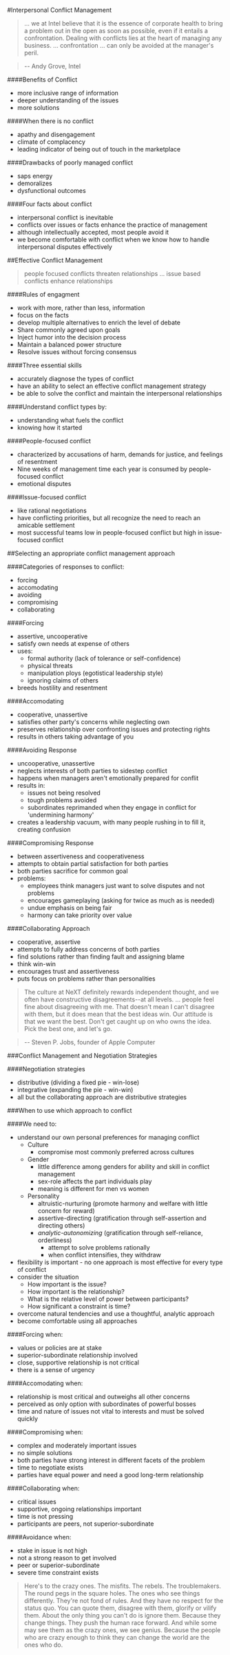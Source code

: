 #Interpersonal Conflict Management

> ... we at Intel believe that it is the essence of corporate health
> to bring a problem out in the open as soon as possible, even if
> it entails a confrontation. Dealing with conflicts lies at the
> heart of managing any business. ... confrontation ... can only
> be avoided at the manager's peril.

> -- Andy Grove, Intel

####Benefits of Conflict
 - more inclusive range of information
 - deeper understanding of the issues
 - more solutions

####When there is no conflict
 - apathy and disengagement
 - climate of complacency
 - leading indicator of being out of touch
   in the marketplace

####Drawbacks of poorly managed conflict
 - saps energy
 - demoralizes
 - dysfunctional outcomes

####Four facts about conflict
 - interpersonal conflict is inevitable
 - conflicts over issues or facts enhance the practice of management
 - although intellectually accepted, most people avoid it
 - we become comfortable with conflict when we know
   how to handle interpersonal disputes effectively

##Effective Conflict Management

> people focused conflicts threaten relationships ...
> issue based conflicts enhance relationships

####Rules of engagment
 - work with more, rather than less, information
 - focus on the facts
 - develop multiple alternatives to enrich the
   level of debate
 - Share commonly agreed upon goals
 - Inject humor into the decision process
 - Maintain a balanced power structure
 - Resolve issues without forcing consensus

####Three essential skills
 - accurately diagnose the types of conflict
 - have an ability to select an effective conflict management strategy
 - be able to solve the conflict and maintain the interpersonal relationships

####Understand conflict types by:
 - understanding what fuels the conflict
 - knowing how it started

####People-focused conflict
 - characterized by accusations of harm, demands for justice,
   and feelings of resentment
 - Nine weeks of management time each year is consumed by people-focused conflict
 - emotional disputes

####Issue-focused conflict
 - like rational negotiations
 - have conflicting priorities, but all recognize the need
   to reach an amicable settlement
 - most successful teams low in people-focused conflict
   but high in issue-focused conflict

##Selecting an appropriate conflict management approach

####Categories of responses to conflict:
 - forcing
 - accomodating
 - avoiding
 - compromising
 - collaborating

####Forcing
 - assertive, uncooperative
 - satisfy own needs at expense of others
 - uses:
   - formal authority (lack of tolerance or self-confidence)
   - physical threats
   - manipulation ploys (egotistical leadership style)
   - ignoring claims of others
 - breeds hostility and resentment

####Accomodating
 - cooperative, unassertive
 - satisfies other party's concerns while neglecting own
 - preserves relationship over confronting issues and protecting rights
 - results in others taking advantage of you

####Avoiding Response
 - uncooperative, unassertive
 - neglects interests of both parties to sidestep conflict
 - happens when managers aren't emotionally prepared for conflit
 - results in:
   - issues not being resolved
   - tough problems avoided
   - subordinates reprimanded when they engage in conflict
     for 'undermining harmony'
 - creates a leadership vacuum, with many people rushing
   in to fill it, creating confusion

####Compromising Response
 - between assertiveness and cooperativeness
 - attempts to obtain partial satisfaction for both parties
 - both parties sacrifice for common goal
 - problems:
   - employees think managers just want to solve
     disputes and not problems
   - encourages gameplaying (asking for twice as much as is needed)
   - undue emphasis on being fair
   - harmony can take priority over value

####Collaborating Approach
 - cooperative, assertive
 - attempts to fully address concerns of both parties
 - find solutions rather than finding fault and assigning blame
 - think win-win
 - encourages trust and assertiveness
 - puts focus on problems rather than personalities

> The culture at NeXT definitely rewards independent thought,
> and we often have constructive disagreements--at all levels. ...
> people feel fine about disagreeing with me. That doesn't mean
> I can't disagree with them, but it does mean that the best ideas
> win. Our attitude is that we want the best. Don't get caught up
> on who owns the idea. Pick the best one, and let's go.

> -- Steven P. Jobs, founder of Apple Computer

###Conflict Management and Negotiation Strategies

####Negotiation strategies
 - distributive (dividing a fixed pie - win-lose)
 - integrative (expanding the pie - win-win)
 - all but the collaborating approach are distributive strategies

###When to use which approach to conflict

####We need to:
 - understand our own personal preferences for managing conflict
   - Culture
     - compromise most commonly preferred across cultures
   - Gender
     - little difference among genders for ability and skill in conflict management
     - sex-role affects the part individuals play
     - meaning is different for men vs women
   - Personality
     - altruistic-nurturing (promote harmony and welfare with little concern for reward)
     - assertive-directing (gratification through self-assertion and directing others)
     - *analytic-autonomizing* (gratification through self-reliance, orderliness)
        - attempt to solve problems rationally
        - when conflict intensifies, they withdraw
 - flexibility is important - no one approach is most effective for every type of conflict
 - consider the situation
    - How important is the issue?
    - How important is the relationship?
    - What is the relative level of power between participants?
    - How significant a constraint is time?
 - overcome natural tendencies and use a thoughtful, analytic approach
 - become comfortable using all approaches

####Forcing when:
 - values or policies are at stake
 - superior-subordinate relationship involved
 - close, supportive relationship is not critical
 - there is a sense of urgency

####Accomodating when:
 - relationship is most critical and outweighs all other concerns
 - perceived as only option with subordinates of powerful bosses
 - time and nature of issues not vital to interests and must be solved quickly

####Compromising when:
 - complex and moderately important issues
 - no simple solutions
 - both parties have strong interest in different facets of the problem
 - time to negotiate exists
 - parties have equal power and need a good long-term relationship

####Collaborating when:
 - critical issues
 - supportive, ongoing relationships important
 - time is not pressing
 - participants are peers, not superior-subordinate

####Avoidance when:
 - stake in issue is not high
 - not a strong reason to get involved
 - peer or superior-subordinate
 - severe time constraint exists

> Here's to the crazy ones. The misfits. The rebels. The troublemakers.
> The round pegs in the square holes. The ones who see things differently.
> They're not fond of rules. And they have no respect for the status quo.
> You can quote them, disagree with them, glorify or vilify them. About
> the only thing you can't do is ignore them. Because they change things.
> They push the human race forward. And while some may see them as the 
> crazy ones, we see genius. Because the people who are crazy enough
> to think they can change the world are the ones who do.
